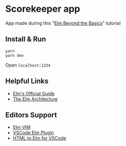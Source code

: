# Scorekeeper app

App made during this "[Elm Beyond the Basics](https://courses.knowthen.com/p/elm-beyond-the-basics)" tutorial

## Install & Run

```
yarn
yarn dev
```

Open `localhost:1234`

## Helpful Links

- [Elm's Official Guide](https://guide.elm-lang.org/)
- [The Elm Architecture](https://guide.elm-lang.org/architecture/)

## Editors Support

- [Elm VIM](https://github.com/ElmCast/elm-vim)
- [VSCode Elm Plugin](https://marketplace.visualstudio.com/items?itemName=sbrink.elm)
- [HTML to Elm for VSCode](https://marketplace.visualstudio.com/items?itemName=Rubymaniac.vscode-html-to-elm)
